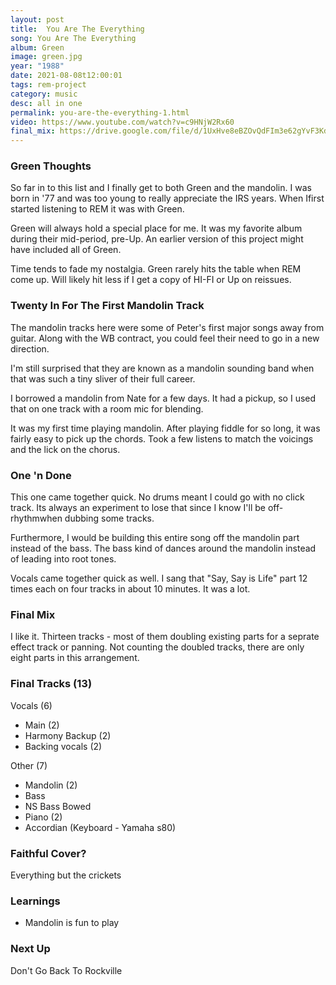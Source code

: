 ```yaml
---
layout: post
title:  You Are The Everything
song: You Are The Everything
album: Green
image: green.jpg
year: "1988"
date: 2021-08-08t12:00:01
tags: rem-project
category: music
desc: all in one
permalink: you-are-the-everything-1.html
video: https://www.youtube.com/watch?v=c9HNjW2Rx60
final_mix: https://drive.google.com/file/d/1UxHve8eBZOvQdFIm3e62gYvF3Kdu1eZC/view?usp=sharing
---
```


### Green Thoughts

So far in to this list and I finally get to both Green and the mandolin. I was born in '77 and was too young to really appreciate the IRS years. When Ifirst started listening to REM it was with Green.

Green will always hold a special place for me. It was my favorite album during their mid-period, pre-Up. An earlier version of this project might have included all of Green.

Time tends to fade my nostalgia. Green rarely hits the table when REM come up. Will likely hit less if I get a copy of HI-FI or Up on reissues.

### Twenty In For The First Mandolin Track

The mandolin tracks here were some of Peter's first major songs away from guitar. Along with the WB contract, you could feel their need to go in a new direction.

I'm still surprised that they are known as a mandolin sounding band when that was such a tiny sliver of their full career.

I borrowed a mandolin from Nate for a few days. It had a pickup, so I used that on one track with a room mic for blending.

It was my first time playing mandolin. After playing fiddle for so long, it was fairly easy to pick up the chords. Took a few listens to match the voicings and the lick on the chorus.

### One 'n Done

This one came together quick. No drums meant I could go with no click track. Its always an experiment to lose that since I know I'll be off-rhythmwhen dubbing some tracks.

Furthermore, I would be building this entire song off the mandolin part instead of the bass. The bass kind of dances around the mandolin instead of leading into root tones.

Vocals came together quick as well. I sang that "Say, Say is Life" part 12 times each on four tracks in about 10 minutes. It was a lot.

### Final Mix

I like it. Thirteen tracks - most of them doubling existing parts for a seprate effect track or panning. Not counting the doubled tracks, there are only eight parts in this arrangement.

### Final Tracks (13)
Vocals (6)
- Main (2)
- Harmony Backup (2)
- Backing vocals (2)

Other (7)
- Mandolin (2)
- Bass
- NS Bass Bowed
- Piano (2)
- Accordian (Keyboard - Yamaha s80)


### Faithful Cover?
Everything but the crickets 

### Learnings
- Mandolin is fun to play

### Next Up
Don't Go Back To Rockville